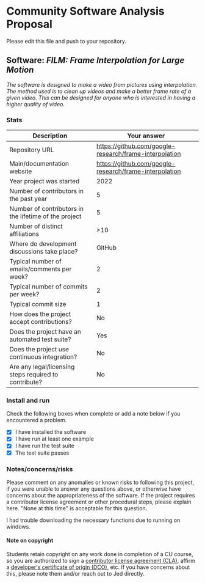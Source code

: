 # Community Software Analysis Proposal
Please edit this file and push to your repository.

## Software: *FILM: Frame Interpolation for Large Motion*

*The software is designed to make a video from pictures using interpolation. The method used is to clean up videos and make a better frame rate of a given video. This can be designed for anyone who is interested in having a higher quality of video.*

### Stats

| Description | Your answer |
|---------|-----------|
| Repository URL |  https://github.com/google-research/frame-interpolation  |
| Main/documentation website |   https://github.com/google-research/frame-interpolation  |
| Year project was started | 2022  |
| Number of contributors in the past year | 5 |
| Number of contributors in the lifetime of the project |  5 |
| Number of distinct affiliations | >10 |
| Where do development discussions take place? |  GitHub  |
| Typical number of emails/comments per week? |  2  |
| Typical number of commits per week? | 2 |
| Typical commit size | 1 |
| How does the project accept contributions? |  No  |
| Does the project have an automated test suite? | Yes |
| Does the project use continuous integration? | No |
| Are any legal/licensing steps required to contribute? | No |

### Install and run

Check the following boxes when complete or add a note below if you
encountered a problem.

- [X] I have installed the software
- [X] I have run at least one example
- [X] I have run the test suite
- [X] The test suite passes

### Notes/concerns/risks

Please comment on any anomalies or known risks to following this
project, if you were unable to answer any questions above, or
otherwise have concerns about the appropriateness of the software.  If
the project requires a contributor license agreement or other
procedural steps, please explain here.  "None at this time" is
acceptable for this question.

I had trouble downloading the necessary functions due to running on windows.

#### Note on copyright
Students retain copyright on any work done in completion of a CU
course, so you are authorized to sign a [contributor license
agreement (CLA)](https://en.wikipedia.org/wiki/Contributor_License_Agreement),
affirm a [developer's certificate of
origin (DCO)](https://en.wikipedia.org/wiki/Developer_Certificate_of_Origin),
etc.  If you have concerns about this, please note them and/or reach
out to Jed directly.
